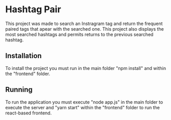 # Hashtag Pair

This project was made to search an Instragram tag and return the frequent paired tags that apear with the searched one. This project also displays the most searched hashtags and permits returns to the previous searched hashtag.

## Installation

To install the project you must run in the main folder "npm install" and within the "frontend" folder.

## Running

To run the application you must execute "node app.js" in the main folder to execute the server and "yarn start" within the "frontend" folder to run the react-based frontend.
